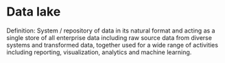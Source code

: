 # Data lake

Definition: System / repository of data in its natural format and acting as a single store of all enterprise data including raw source data from diverse systems and transformed data, together used for a wide range of activities including reporting, visualization, analytics and machine learning.